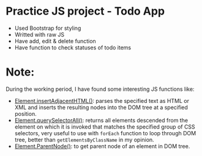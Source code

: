 # Practice JS project - Todo App

* Used Bootstrap for styling
* Writted with raw JS
* Have add, edit & delete function
* Have function to check statuses of todo items

# Note:

During the working period, I have found some interesting JS functions like:
* [Element.insertAdjacentHTML()](https://developer.mozilla.org/en-US/docs/Web/API/Element/insertAdjacentHTML): parses the specified text as HTML or XML and inserts the resulting nodes into the DOM tree at a specified position.
* [Element.querySelectorAll()](https://developer.mozilla.org/en-US/docs/Web/API/Element/querySelectorAll): returns all elements descended from the element on which it is invoked that matches the specified group of CSS selectors, very useful to use with `forEach` function to loop through DOM tree, better than `getElementsByClassName` in my opinion.
* [Element.ParentNode()](https://developer.mozilla.org/en-US/docs/Web/API/ParentNode): to get parent node of an element in DOM tree.
